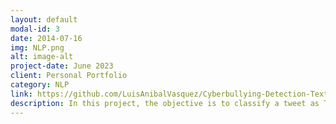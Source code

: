 ```yaml
---
layout: default
modal-id: 3
date: 2014-07-16
img: NLP.png
alt: image-alt
project-date: June 2023
client: Personal Portfolio
category: NLP
link: https://github.com/LuisAnibalVasquez/Cyberbullying-Detection-Text-Classification
description: In this project, the objective is to classify a tweet as Toxic or not, for this, tweets from various sources such as Kaggle, Twitter, Wikipedia Talk pages and YouTube were analyzed and a neural network was developed to make the classification.
---
```

